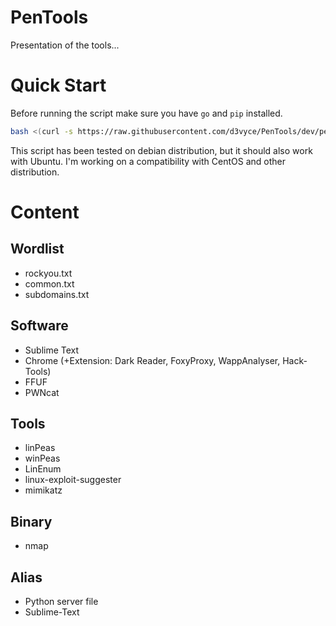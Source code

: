 # PenTools

Presentation of the tools...

# Quick Start

Before running the script make sure you have `go` and `pip` installed.

```Bash
bash <(curl -s https://raw.githubusercontent.com/d3vyce/PenTools/dev/pentools.sh)
```

This script has been tested on debian distribution, but it should also work with Ubuntu.
I'm working on a compatibility with CentOS and other distribution.

# Content
## Wordlist
- rockyou.txt
- common.txt
- subdomains.txt

## Software
- Sublime Text
- Chrome (+Extension: Dark Reader, FoxyProxy, WappAnalyser, Hack-Tools)
- FFUF
- PWNcat

## Tools
- linPeas
- winPeas
- LinEnum
- linux-exploit-suggester
- mimikatz

## Binary
- nmap

## Alias
- Python server file
- Sublime-Text
